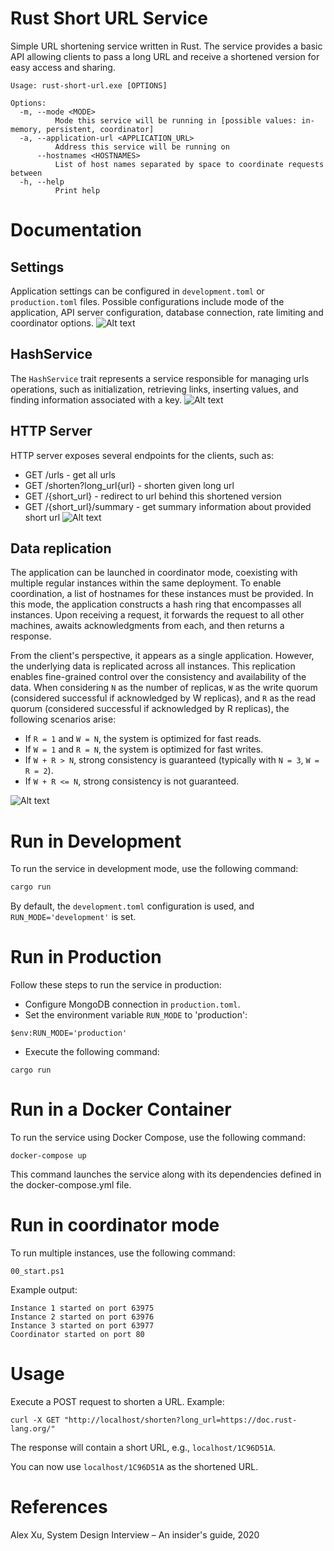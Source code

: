 # Rust Short URL Service

Simple URL shortening service written in Rust. The service provides a basic API allowing clients to pass a long URL and receive a shortened version for easy access and sharing.

```
Usage: rust-short-url.exe [OPTIONS]

Options:
  -m, --mode <MODE>
          Mode this service will be running in [possible values: in-memory, persistent, coordinator]
  -a, --application-url <APPLICATION_URL>
          Address this service will be running on
      --hostnames <HOSTNAMES>
          List of host names separated by space to coordinate requests between
  -h, --help
          Print help
```
# Documentation

## Settings
Application settings can be configured in `development.toml` or `production.toml` files. Possible configurations include mode of the application, API server configuration, database connection, rate limiting and coordinator options.
![Alt text](docs/settings.png?raw=true "Application settings")

## HashService
The `HashService` trait represents a service responsible for managing urls operations, such as initialization, retrieving links, inserting values, and finding information associated with a key.
![Alt text](docs/hashservice.png?raw=true "Hash Service")

## HTTP Server
HTTP server exposes several endpoints for the clients, such as:
* GET /urls - get all urls
* GET /shorten?long_url{url} - shorten given long url
* GET /{short_url} - redirect to url behind this shortened version
* GET /{short_url}/summary - get summary information about provided short url
![Alt text](docs/httpserver.png?raw=true "HTTP Server")

## Data replication
The application can be launched in coordinator mode, coexisting with multiple regular instances within the same deployment. To enable coordination, a list of hostnames for these instances must be provided. In this mode, the application constructs a hash ring that encompasses all instances. Upon receiving a request, it forwards the request to all other machines, awaits acknowledgments from each, and then returns a response.

From the client's perspective, it appears as a single application. However, the underlying data is replicated across all instances. This replication enables fine-grained control over the consistency and availability of the data. When considering `N` as the number of replicas, `W` as the write quorum (considered successful if acknowledged by W replicas), and `R` as the read quorum (considered successful if acknowledged by R replicas), the following scenarios arise:

- If `R = 1` and `W = N`, the system is optimized for fast reads.
- If `W = 1` and `R = N`, the system is optimized for fast writes.
- If `W + R > N`, strong consistency is guaranteed (typically with `N = 3`, `W = R = 2`).
- If `W + R <= N`, strong consistency is not guaranteed.

![Alt text](docs/coordinator.png?raw=true "Data replication and coordinator")

# Run in Development

To run the service in development mode, use the following command:

```cmd
cargo run
```

By default, the `development.toml` configuration is used, and `RUN_MODE='development'` is set.

# Run in Production

Follow these steps to run the service in production:

* Configure MongoDB connection in `production.toml`.
* Set the environment variable `RUN_MODE` to 'production':
```
$env:RUN_MODE='production'
```
* Execute the following command:
```
cargo run
```

# Run in a Docker Container

To run the service using Docker Compose, use the following command:

```
docker-compose up
```

This command launches the service along with its dependencies defined in the docker-compose.yml file.

# Run in coordinator mode

To run multiple instances, use the following command:
```
00_start.ps1
```
Example output:
```
Instance 1 started on port 63975
Instance 2 started on port 63976
Instance 3 started on port 63977
Coordinator started on port 80
```

# Usage

Execute a POST request to shorten a URL. Example:
```
curl -X GET "http://localhost/shorten?long_url=https://doc.rust-lang.org/"
```

The response will contain a short URL, e.g., `localhost/1C96D51A`.

You can now use `localhost/1C96D51A` as the shortened URL.

# References
Alex Xu, System Design Interview – An insider's guide, 2020